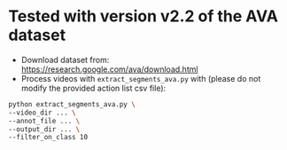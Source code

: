 # Tested with version v2.2 of the AVA dataset

- Download dataset from: https://research.google.com/ava/download.html
- Process videos with `extract_segments_ava.py` with (please do not modify the provided action list csv file): 

```bash
python extract_segments_ava.py \
--video_dir ... \
--annot_file ... \
--output_dir ... \
--filter_on_class 10
```